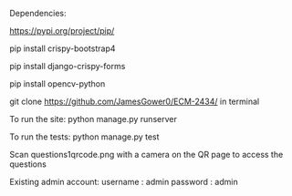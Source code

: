 Dependencies:

https://pypi.org/project/pip/

pip install crispy-bootstrap4  

pip install django-crispy-forms  

pip install opencv-python

git clone https://github.com/JamesGower0/ECM-2434/
in terminal

To run the site:
python manage.py runserver

To run the tests:
python manage.py test


Scan questions1qrcode.png with a camera on the QR page to access the questions

Existing admin account: 
username : admin
password : admin
